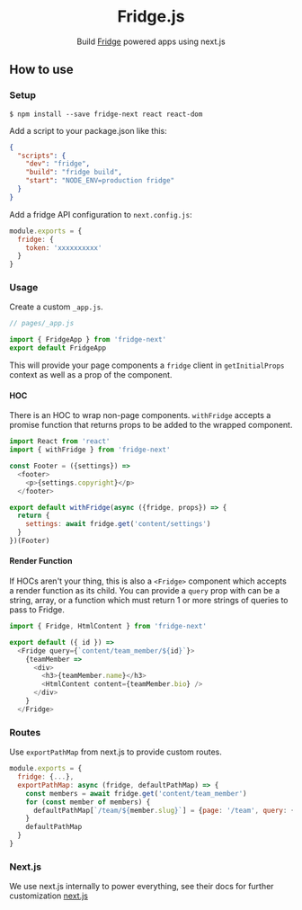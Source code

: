 <h1 align="center">Fridge.js</h1>

<div align="center">
  Build <a href="https://www.fridgecms.com">Fridge</a> powered apps using next.js
</div>

## How to use

### Setup

```
$ npm install --save fridge-next react react-dom
```

Add a script to your package.json like this:

```json
{
  "scripts": {
    "dev": "fridge",
    "build": "fridge build",
    "start": "NODE_ENV=production fridge"
  }
}
```

Add a fridge API configuration to `next.config.js`:

```js
module.exports = {
  fridge: {
    token: 'xxxxxxxxxx'
  }
}
```

### Usage

Create a custom `_app.js`.

```js
// pages/_app.js

import { FridgeApp } from 'fridge-next'
export default FridgeApp
```

This will provide your page components a `fridge` client in `getInitialProps` context as well as a prop of the component.

#### HOC

There is an HOC to wrap non-page components. `withFridge` accepts a promise function that returns props to be added to the wrapped component.

```js
import React from 'react'
import { withFridge } from 'fridge-next'

const Footer = ({settings}) =>
  <footer>
    <p>{settings.copyright}</p>
  </footer>

export default withFridge(async ({fridge, props}) => {
  return {
    settings: await fridge.get('content/settings')
  }
})(Footer)
```

#### Render Function

If HOCs aren't your thing, this is also a `<Fridge>` component which accepts a render function as its child. You can provide a `query` prop with can be a string, array, or a function which must return 1 or more strings of queries to pass to Fridge.

```js
import { Fridge, HtmlContent } from 'fridge-next'

export default ({ id }) =>
  <Fridge query={`content/team_member/${id}`}>
    {teamMember =>
      <div>
        <h3>{teamMember.name}</h3>
        <HtmlContent content={teamMember.bio} />
      </div>
    }
  </Fridge>
```

### Routes

Use `exportPathMap` from next.js to provide custom routes.

```js
module.exports = {
  fridge: {...},
  exportPathMap: async (fridge, defaultPathMap) => {
    const members = await fridge.get('content/team_member')
    for (const member of members) {
      defaultPathMap[`/team/${member.slug}`] = {page: '/team', query: {id: member.id}}
    }
    defaultPathMap
  }
}
```

### Next.js

We use next.js internally to power everything, see their docs for further customization [next.js](https://github.com/zeit/next.js)
